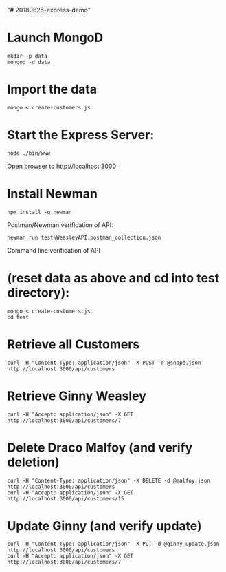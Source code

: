 "# 20180625-express-demo" 

# Launch MongoD

    mkdir -p data
    mongod -d data

# Import the data

    mongo < create-customers.js

# Start the Express Server:

    node ./bin/www

Open browser to http://localhost:3000



# Install Newman

    npm install -g newman



Postman/Newman verification of API:

    newman run test\WeasleyAPI.postman_collection.json



Command line verification of API

# (reset data as above and cd into test directory):

    mongo < create-customers.js
    cd test

# Retrieve all Customers

    curl -H "Content-Type: application/json" -X POST -d @snape.json http://localhost:3000/api/customers

# Retrieve Ginny Weasley

    curl -H "Accept: application/json" -X GET http://localhost:3000/api/customers/7

# Delete Draco Malfoy (and verify deletion)

    curl -H "Content-Type: application/json" -X DELETE -d @malfoy.json http://localhost:3000/api/customers
    curl -H "Accept: application/json" -X GET http://localhost:3000/api/customers/15

# Update Ginny (and verify update)

    curl -H "Content-Type: application/json" -X PUT -d @ginny_update.json http://localhost:3000/api/customers
    curl -H "Accept: application/json" -X GET http://localhost:3000/api/customers/7